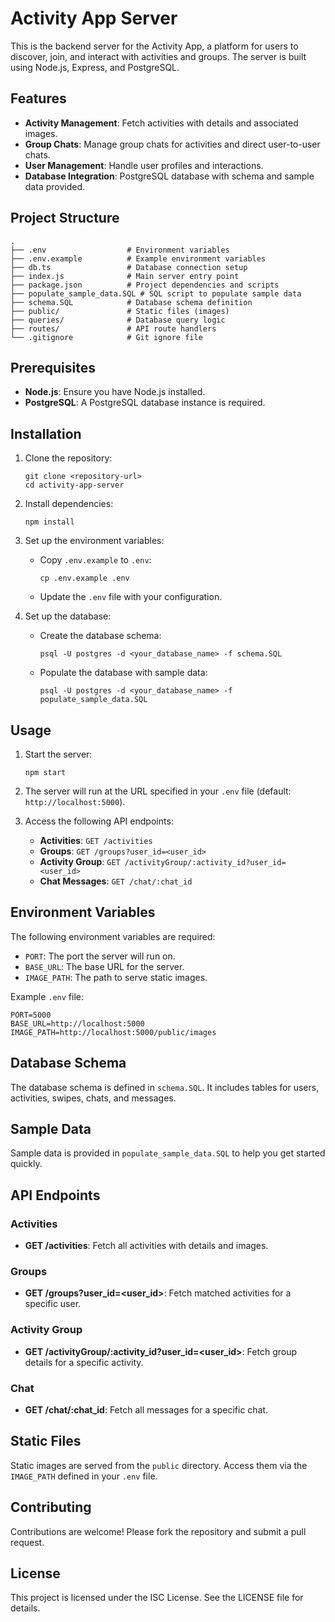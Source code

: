 # Activity App Server

This is the backend server for the Activity App, a platform for users to discover, join, and interact with activities and groups. The server is built using Node.js, Express, and PostgreSQL.

## Features

- **Activity Management**: Fetch activities with details and associated images.
- **Group Chats**: Manage group chats for activities and direct user-to-user chats.
- **User Management**: Handle user profiles and interactions.
- **Database Integration**: PostgreSQL database with schema and sample data provided.

## Project Structure

```
.
├── .env                  # Environment variables
├── .env.example          # Example environment variables
├── db.ts                 # Database connection setup
├── index.js              # Main server entry point
├── package.json          # Project dependencies and scripts
├── populate_sample_data.SQL # SQL script to populate sample data
├── schema.SQL            # Database schema definition
├── public/               # Static files (images)
├── queries/              # Database query logic
├── routes/               # API route handlers
└── .gitignore            # Git ignore file
```

## Prerequisites

- **Node.js**: Ensure you have Node.js installed.
- **PostgreSQL**: A PostgreSQL database instance is required.

## Installation

1. Clone the repository:

   ```
   git clone <repository-url>
   cd activity-app-server
   ```

2. Install dependencies:

   ```
   npm install
   ```

3. Set up the environment variables:

   - Copy `.env.example` to `.env`:

     ```
     cp .env.example .env
     ```

   - Update the `.env` file with your configuration.

4. Set up the database:

   - Create the database schema:

     ```
     psql -U postgres -d <your_database_name> -f schema.SQL
     ```

   - Populate the database with sample data:

     ```
     psql -U postgres -d <your_database_name> -f populate_sample_data.SQL
     ```

## Usage

1. Start the server:

   ```
   npm start
   ```

2. The server will run at the URL specified in your `.env` file (default: `http://localhost:5000`).

3. Access the following API endpoints:

   - **Activities**: `GET /activities`
   - **Groups**: `GET /groups?user_id=<user_id>`
   - **Activity Group**: `GET /activityGroup/:activity_id?user_id=<user_id>`
   - **Chat Messages**: `GET /chat/:chat_id`

## Environment Variables

The following environment variables are required:

- `PORT`: The port the server will run on.
- `BASE_URL`: The base URL for the server.
- `IMAGE_PATH`: The path to serve static images.

Example `.env` file:

```
PORT=5000
BASE_URL=http://localhost:5000
IMAGE_PATH=http://localhost:5000/public/images
```

## Database Schema

The database schema is defined in `schema.SQL`. It includes tables for users, activities, swipes, chats, and messages.

## Sample Data

Sample data is provided in `populate_sample_data.SQL` to help you get started quickly.

## API Endpoints

### Activities

- **GET /activities**: Fetch all activities with details and images.

### Groups

- **GET /groups?user_id=<user_id>**: Fetch matched activities for a specific user.

### Activity Group

- **GET /activityGroup/:activity_id?user_id=<user_id>**: Fetch group details for a specific activity.

### Chat

- **GET /chat/:chat_id**: Fetch all messages for a specific chat.

## Static Files

Static images are served from the `public` directory. Access them via the `IMAGE_PATH` defined in your `.env` file.

## Contributing

Contributions are welcome! Please fork the repository and submit a pull request.

## License

This project is licensed under the ISC License. See the LICENSE file for details.
